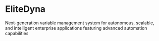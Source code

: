 # EliteDyna
Next-generation variable management system for autonomous, scalable, and intelligent enterprise applications featuring advanced automation capabilities
